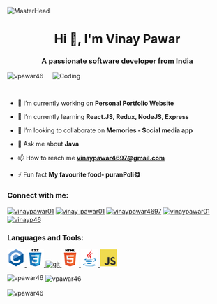 ![MasterHead](https://thumbs.dreamstime.com/b/binary-code-matrix-background-wide-banner-blue-106448280.jpg)
<h1 align="center">Hi 👋, I'm Vinay Pawar</h1>
<h3 align="center">A passionate software developer from India</h3>
<img align="right" alt="Coding" width="400" src="https://cdn.dribbble.com/users/1162077/screenshots/3848914/programmer.gif">

<p align="left"> <img src="https://komarev.com/ghpvc/?username=vpawar46&label=Profile%20views&color=0e75b6&style=flat" alt="vpawar46" /> </p>

<p align="left"> <a href="https://twitter.com/" target="blank"><img src="https://img.shields.io/twitter/follow/?logo=twitter&style=for-the-badge" alt="" /></a> </p>

- 🔭 I’m currently working on **Personal Portfolio Website**

- 🌱 I’m currently learning **React.JS, Redux, NodeJS, Express**

- 👯 I’m looking to collaborate on **Memories - Social media app**

- 💬 Ask me about **Java**

- 📫 How to reach me **vinaypawar4697@gmail.com**

- ⚡ Fun fact **My favourite food- puranPoli😋**

<h3 align="left">Connect with me:</h3>
<p align="left">
<a href="https://linkedin.com/in/vinaypawar01" target="blank"><img align="center" src="https://raw.githubusercontent.com/rahuldkjain/github-profile-readme-generator/master/src/images/icons/Social/linked-in-alt.svg" alt="vinaypawar01" height="30" width="40" /></a>
<a href="https://instagram.com/vinay_pawar01" target="blank"><img align="center" src="https://raw.githubusercontent.com/rahuldkjain/github-profile-readme-generator/master/src/images/icons/Social/instagram.svg" alt="vinay_pawar01" height="30" width="40" /></a>
<a href="https://www.hackerrank.com/vinaypawar4697" target="blank"><img align="center" src="https://raw.githubusercontent.com/rahuldkjain/github-profile-readme-generator/master/src/images/icons/Social/hackerrank.svg" alt="vinaypawar4697" height="30" width="40" /></a>
<a href="https://www.leetcode.com/vinaypawar01" target="blank"><img align="center" src="https://raw.githubusercontent.com/rahuldkjain/github-profile-readme-generator/master/src/images/icons/Social/leet-code.svg" alt="vinaypawar01" height="30" width="40" /></a>
<a href="https://auth.geeksforgeeks.org/user/vinayp46" target="blank"><img align="center" src="https://raw.githubusercontent.com/rahuldkjain/github-profile-readme-generator/master/src/images/icons/Social/geeks-for-geeks.svg" alt="vinayp46" height="30" width="40" /></a>
</p>

<h3 align="left">Languages and Tools:</h3>
<p align="left"> <a href="https://www.cprogramming.com/" target="_blank" rel="noreferrer"> <img src="https://raw.githubusercontent.com/devicons/devicon/master/icons/c/c-original.svg" alt="c" width="40" height="40"/> </a> <a href="https://www.w3schools.com/css/" target="_blank" rel="noreferrer"> <img src="https://raw.githubusercontent.com/devicons/devicon/master/icons/css3/css3-original-wordmark.svg" alt="css3" width="40" height="40"/> </a> <a href="https://git-scm.com/" target="_blank" rel="noreferrer"> <img src="https://www.vectorlogo.zone/logos/git-scm/git-scm-icon.svg" alt="git" width="40" height="40"/> </a> <a href="https://www.w3.org/html/" target="_blank" rel="noreferrer"> <img src="https://raw.githubusercontent.com/devicons/devicon/master/icons/html5/html5-original-wordmark.svg" alt="html5" width="40" height="40"/> </a> <a href="https://www.java.com" target="_blank" rel="noreferrer"> <img src="https://raw.githubusercontent.com/devicons/devicon/master/icons/java/java-original.svg" alt="java" width="40" height="40"/> </a> <a href="https://developer.mozilla.org/en-US/docs/Web/JavaScript" target="_blank" rel="noreferrer"> <img src="https://raw.githubusercontent.com/devicons/devicon/master/icons/javascript/javascript-original.svg" alt="javascript" width="40" height="40"/> </a> </p>

<p><img align="left" src="https://github-readme-stats.vercel.app/api/top-langs?username=vpawar46&show_icons=true&locale=en&layout=compact" alt="vpawar46" /></p>

<p>&nbsp;<img align="center" src="https://github-readme-stats.vercel.app/api?username=vpawar46&show_icons=true&locale=en" alt="vpawar46" /></p>

<p><img align="center" src="https://github-readme-streak-stats.herokuapp.com/?user=vpawar46&" alt="vpawar46" /></p>

